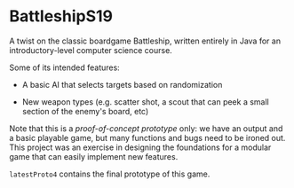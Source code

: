 # BattleshipS19

A twist on the classic boardgame Battleship, written entirely in Java for an introductory-level computer science course.

Some of its intended features:

* A basic AI that selects targets based on randomization

* New weapon types (e.g. scatter shot, a scout that can peek a small section of the enemy's board, etc)

Note that this is a *proof-of-concept prototype* only: we have an output and a basic playable game, but many functions and bugs need to be ironed out. This project was an exercise in designing the foundations for a modular game that can easily implement new features.

`latestProto4` contains the final prototype of this game.

